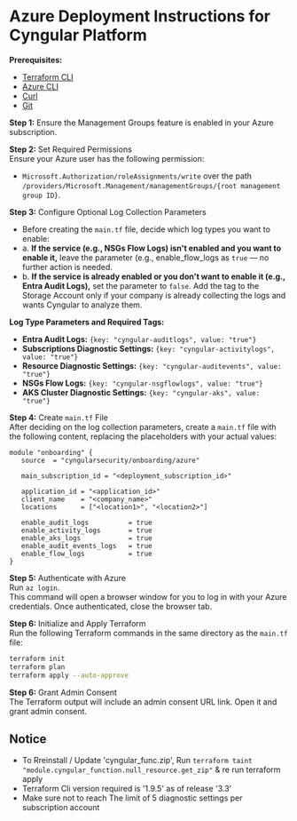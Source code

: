 # Azure Deployment Instructions for Cyngular Platform

**Prerequisites:**

- [Terraform CLI][terraform_cli]
- [Azure CLI][azure_cli]
- [Curl][curl_cli]
- [Git][git_cli]

**Step 1:** Ensure the Management Groups feature is enabled in your Azure subscription.

**Step 2:** Set Required Permissions  
   Ensure your Azure user has the following permission:

- `Microsoft.Authorization/roleAssignments/write` over the path `/providers/Microsoft.Management/managementGroups/{root management group ID}`.

**Step 3:** Configure Optional Log Collection Parameters  

- Before creating the `main.tf` file, decide which log types you want to enable:
- a. **If the service (e.g., NSGs Flow Logs) isn't enabled and you want to enable it,** leave the parameter (e.g., enable_flow_logs as `true` — no further action is needed.
- b. **If the service is already enabled or you don't want to enable it (e.g., Entra Audit Logs),** set the parameter to `false`. Add the tag to the Storage Account only if your company is already collecting the logs and wants Cyngular to analyze them.

**Log Type Parameters and Required Tags:**

- **Entra Audit Logs:** `{key: "cyngular-auditlogs", value: "true"}`
- **Subscriptions Diagnostic Settings:** `{key: "cyngular-activitylogs", value: "true"}`
- **Resource Diagnostic Settings:** `{key: "cyngular-auditevents", value: "true"}`
- **NSGs Flow Logs:** `{key: "cyngular-nsgflowlogs", value: "true"}`
- **AKS Cluster Diagnostic Settings:** `{key: "cyngular-aks", value: "true"}`

**Step 4:** Create `main.tf` File  
   After deciding on the log collection parameters, create a `main.tf` file with the following content, replacing the placeholders with your actual values:

   ```hcl
   module "onboarding" {
      source  = "cyngularsecurity/onboarding/azure"

      main_subscription_id = "<deployment_subscription_id>"

      application_id = "<application_id>"
      client_name    = "<company_name>"
      locations      = ["<location1>", "<location2>"]

      enable_audit_logs          = true
      enable_activity_logs       = true
      enable_aks_logs            = true
      enable_audit_events_logs   = true
      enable_flow_logs           = true
   }
   ```

**Step 5:** Authenticate with Azure  
   Run `az login`.  
   This command will open a browser window for you to log in with your Azure credentials. Once authenticated, close the browser tab.

**Step 6:** Initialize and Apply Terraform  
   Run the following Terraform commands in the same directory as the `main.tf` file:
  
  ```bash
  terraform init
  terraform plan
  terraform apply --auto-approve
  ```

<!-- **Step 6:** Export Audit Logs  
   If audit logs are already configured, tag the storage account accordingly. [Refer to Step 3]  
   If enable_audit_logs is set to true, export Entra ID (AAD) diagnostic settings to the appropriately tagged storage account, specifying all log categories. (https://github.com/MicrosoftDocs/entra-docs/blob/main/docs/identity/monitoring-health/media/howto-configure-diagnostic-settings/diagnostic-settings-start.png) -->

**Step 6:** Grant Admin Consent  
   The Terraform output will include an admin consent URL link. Open it and grant admin consent.

   <!-- In Entra ID, Navigate to Enterprise applications  
   Remove the filter for Enterprise Application on Application type
   Find the Application by name "{Client Name} SP"
   click on Permissions under the Security section, and Grant Admin Consent for Default Directory -->

<!-- # to redeploy the function with upto date zip code:

```bash
terraform taint "module.cyngular_function.azurerm_linux_function_app.function_service"
terraform apply --auto-approve
``` -->

<!-- https://registry.terraform.io/modules/cyngularsecurity/onboarding/azure/latest -->

<!-- https://learn.microsoft.com/en-us/azure/azure-portal/azure-portal-safelist-urls?tabs=public-cloud -->

## Notice

- To Rreinstall / Update 'cyngular_func.zip', Run ```terraform taint "module.cyngular_function.null_resource.get_zip"``` & re run terraform apply
- Terraform Cli version required is '1.9.5' as of release '3.3'
- Make sure not to reach The limit of 5 diagnostic settings per subscription account

[terraform_cli]: https://developer.hashicorp.com/terraform/install
[azure_cli]: https://learn.microsoft.com/en-us/cli/azure
[curl_cli]: https://developers.greenwayhealth.com/developer-platform/docs/installing-curl
[git_cli]: https://www.atlassian.com/git/tutorials/install-git
